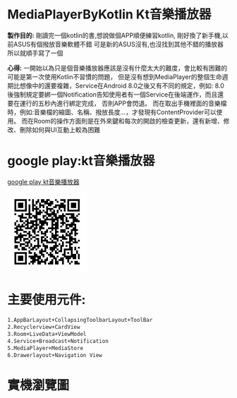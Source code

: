 # MediaPlayerByKotlin Kt音樂播放器
**製作目的:** 
剛讀完一個kotlin的書,想說做個APP順便練習kotlin,
剛好換了新手機,以前ASUS有個撥放音樂軟體不錯
可是新的ASUS沒有,也沒找到其他不錯的播放器
所以就順手寫了一個  

**心得:**
一開始以為只是個音樂播放器應該是沒有什麼太大的難度，會比較有困難的可能是第一次使用Kotlin不習慣的問題，
但是沒有想到MediaPlayer的整個生命週期比想像中的還要複雜，Service在Android 8.0之後又有不同的規定，例如:
8.0後強制規定要綁一個Notification告知使用者有一個Service在後端運作，而且還要在運行的五秒內進行綁定完成，
否則APP會閃退。
而在取出手機裡面的音樂檔時，例如:音樂檔的縮圖、名稱、撥放長度...，才發現有ContentProvider可以使用。
而在Room的操作方面則是在外來鍵和每次的開啟的檢查更新，還有新增、修改、刪除如何與UI互動上較為困難



# google play:kt音樂播放器  
[google play kt音樂播放器 ](https://play.google.com/store/apps/details?id=com.shang.mediaplayerbykotlin   "kt音樂播放器 ")

![QRCODE](https://github.com/CiaShangLin/MediaPlayerByKotlin/blob/master/180731231505.png "QRCODE")  

# 主要使用元件:  
    1.AppBarLayout+CollapsingToolbarLayout+ToolBar
    2.Recyclerview+CardView 
    3.Room+LiveData+ViewModel
    4.Service+Broadcast+Notification  
    5.MediaPlayer+MediaStore
    6.Drawerlayout+Navigation View 

# 實機瀏覽圖  
